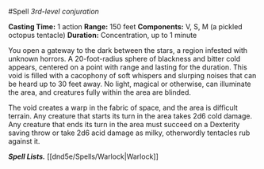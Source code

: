 #Spell
*3rd-level conjuration*

**Casting Time:** 1 action
**Range:** 150 feet
**Components:** V, S, M (a pickled octopus tentacle)
**Duration:** Concentration, up to 1 minute

You open a gateway to the dark between the stars, a region infested with unknown horrors. A 20-foot-radius sphere of blackness and bitter cold appears, centered on a point with range and lasting for the duration. This void is filled with a cacophony of soft whispers and slurping noises that can be heard up to 30 feet away. No light, magical or otherwise, can illuminate the area, and creatures fully within the area are blinded.

The void creates a warp in the fabric of space, and the area is difficult terrain. Any creature that starts its turn in the area takes 2d6 cold damage. Any creature that ends its turn in the area must succeed on a Dexterity saving throw or take 2d6 acid damage as milky, otherwordly tentacles rub against it.

***Spell Lists.*** [[dnd5e/Spells/Warlock\|Warlock]]